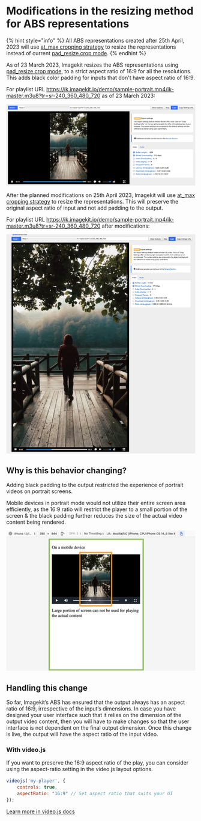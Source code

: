 # Modifications in the resizing method for ABS representations

{% hint style="info" %}
All ABS representations created after 25th April, 2023 will use [at_max cropping strategy](../features/video-transformation/resize-crop-and-other-common-video-transformations.md#max-size-cropping-strategy---c-at_max) to resize the representations instead of current [pad_resize crop mode](../features/video-transformation/resize-crop-and-other-common-video-transformations.md#pad-resize-crop-strategy---cm-pad_resize).
{% endhint %}

As of 23 March 2023, Imagekit resizes the ABS representations using [pad_resize crop mode](../features/video-transformation/resize-crop-and-other-common-video-transformations.md#pad-resize-crop-strategy---cm-pad_resize), to a strict aspect ratio of 16:9 for all the resolutions. This adds black color padding for inputs that don't have aspect ratio of 16:9.

For playlist URL <https://ik.imagekit.io/demo/sample-portrait.mp4/ik-master.m3u8?tr=sr-240_360_480_720> as of 23 March 2023:

![ABS with black padding](../.gitbook/assets/screenshot-3-march-2023-abs-with-black-padding.png)

After the planned modifications on 25th April 2023, Imagekit will use [at_max cropping strategy](../features/video-transformation/resize-crop-and-other-common-video-transformations.md#max-size-cropping-strategy---c-at_max) to resize the representations. This will preserve the original aspect ratio of input and not add padding to the output.

For playlist URL <https://ik.imagekit.io/demo/sample-portrait.mp4/ik-master.m3u8?tr=sr-240_360_480_720> after modifications:

![ABS retains aspect ratio of original input](../.gitbook/assets/screenshot-3-march-2023-abs-retains-aspect-ratio-of-original-input.png)

## Why is this behavior changing?

Adding black padding to the output restricted the experience of portrait videos on portrait screens.

Mobile devices in portrait mode would not utilize their entire screen area efficiently, as the 16:9 ratio will restrict the player to a small portion of the screen & the black padding further reduces the size of the actual video content being rendered.

![ABS retains aspect ratio of original input](../.gitbook/assets/screenshot-3-march-2023-potrait-screen-playing-potrait-video.png)

## Handling this change

So far, Imagekit’s ABS has ensured that the output always has an aspect ratio of 16:9, irrespective of the input’s dimensions. In case you have designed your user interface such that it relies on the dimension of the output video content, then you will have to make changes so that the user interface is not dependent on the final output dimension. Once this change is live, the output will have the aspect ratio of the input video.

### With video.js

If you want to preserve the 16:9 aspect ratio of the play, you can consider using the aspect-ratio setting in the video.js layout options.

```javascript
videojs('my-player', {
    controls: true,
    aspectRatio: "16:9" // Set aspect ratio that suits your UI
});
```

[Learn more in video.js docs](https://videojs.com/guides/layout/#setting-aspect-ratio)
